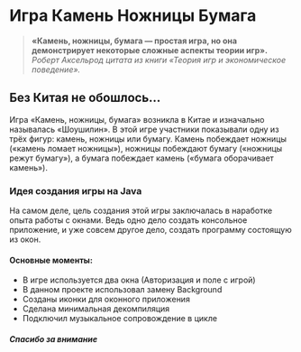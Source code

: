 # Игра Камень Ножницы Бумага

> __«Камень, ножницы, бумага — простая игра, но она демонстрирует некоторые сложные аспекты теории игр».__ <br> _Роберт Аксельрод цитата из книги «Теория игр и экономическое поведение»._

## Без Китая не обошлось...

Игра «Камень, ножницы, бумага» возникла в Китае и изначально называлась «Шоушилин». В этой игре участники показывали одну из трёх фигур: камень, ножницы или бумагу. Камень побеждает ножницы («камень ломает ножницы»), ножницы побеждают бумагу («ножницы режут бумагу»), а бумага побеждает камень («бумага оборачивает камень»).

### Идея создания игры на Java

На самом деле, цель создания этой игры заключалась в наработке опыта работы с окнами. Ведь одно дело создать консольное приложение, и уже совсем другое дело, создать программу состоящую из окон.

#### Основные моменты:

* В игре используется два окна (Авторизация и поле с игрой)
* В данном проекте использовал замену Background
* Созданы иконки для оконного приложения
* Сделана минимальная декомпиляция
* Подключил музыкальное сопровождение в цикле

##### Спасибо за внимание